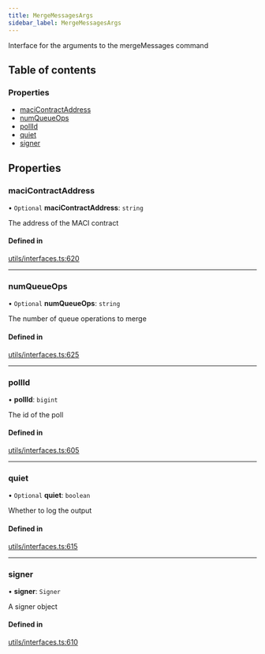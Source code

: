 ```yaml
---
title: MergeMessagesArgs
sidebar_label: MergeMessagesArgs
---
```


Interface for the arguments to the mergeMessages command

## Table of contents

### Properties

- [maciContractAddress](MergeMessagesArgs.md#macicontractaddress)
- [numQueueOps](MergeMessagesArgs.md#numqueueops)
- [pollId](MergeMessagesArgs.md#pollid)
- [quiet](MergeMessagesArgs.md#quiet)
- [signer](MergeMessagesArgs.md#signer)

## Properties

### maciContractAddress

• `Optional` **maciContractAddress**: `string`

The address of the MACI contract

#### Defined in

[utils/interfaces.ts:620](https://github.com/privacy-scaling-explorations/maci/blob/6a905de08/cli/ts/utils/interfaces.ts#L620)

---

### numQueueOps

• `Optional` **numQueueOps**: `string`

The number of queue operations to merge

#### Defined in

[utils/interfaces.ts:625](https://github.com/privacy-scaling-explorations/maci/blob/6a905de08/cli/ts/utils/interfaces.ts#L625)

---

### pollId

• **pollId**: `bigint`

The id of the poll

#### Defined in

[utils/interfaces.ts:605](https://github.com/privacy-scaling-explorations/maci/blob/6a905de08/cli/ts/utils/interfaces.ts#L605)

---

### quiet

• `Optional` **quiet**: `boolean`

Whether to log the output

#### Defined in

[utils/interfaces.ts:615](https://github.com/privacy-scaling-explorations/maci/blob/6a905de08/cli/ts/utils/interfaces.ts#L615)

---

### signer

• **signer**: `Signer`

A signer object

#### Defined in

[utils/interfaces.ts:610](https://github.com/privacy-scaling-explorations/maci/blob/6a905de08/cli/ts/utils/interfaces.ts#L610)
